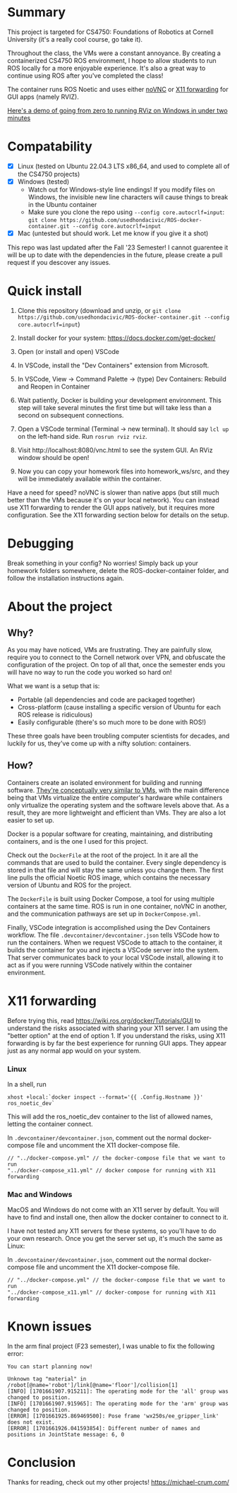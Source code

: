 # Summary
This project is targeted for CS4750: Foundations of Robotics at Cornell University (it's a really cool course, go take it). 

Throughout the class, the VMs were a constant annoyance. By creating a containerized CS4750 ROS environment, I hope to allow students to run ROS locally for a more enjoyable experience.
It's also a great way to continue using ROS after you've completed the class! 

The container runs ROS Noetic and uses either [noVNC](https://novnc.com/info.html) or [X11 forwarding](https://goteleport.com/blog/x11-forwarding/) for GUI apps (namely RVIZ).

[Here's a demo of going from zero to running RViz on Windows in under two minutes](https://www.youtube.com/watch?v=5HW2OjGDfr8)

# Compatability

- [x] Linux (tested on Ubuntu 22.04.3 LTS x86_64, and used to complete all of the CS4750 projects)
- [x] Windows (tested)
  - Watch out for Windows-style line endings! If you modify files on Windows, the invisible new line characters will cause things to break in the Ubuntu container
  - Make sure you clone the repo using `--config core.autocrlf=input`: `git clone https://github.com/usedhondacivic/ROS-docker-container.git --config core.autocrlf=input`
- [x] Mac (untested but should work. Let me know if you give it a shot)

This repo was last updated after the Fall '23 Semester! I cannot guarentee it will be up to date with the dependencies in the future, please create a pull request if you descover any issues.

# Quick install
1. Clone this repository (download and unzip, or `git clone https://github.com/usedhondacivic/ROS-docker-container.git --config core.autocrlf=input`)
  
2. Install docker for your system:
https://docs.docker.com/get-docker/

3. Open (or install and open) VSCode

4. In VSCode, install the "Dev Containers" extension from Microsoft.

5. In VSCode, View -> Command Palette -> (type) Dev Containers: Rebuild and Reopen in Container

6. Wait patiently, Docker is building your development environment. This step will take several minutes the first time but will take less than a second on subsequent connections.

7. Open a VSCode terminal (Terminal -> new terminal). It should say `lcl up` on the left-hand side. Run `rosrun rviz rviz`.

8. Visit http://localhost:8080/vnc.html to see the system GUI. An RViz window should be open!

9. Now you can copy your homework files into homework_ws/src, and they will be immediately available within the container.

Have a need for speed? noVNC is slower than native apps (but still much better than the VMs because it's on your local network).
You can instead use X11 forwarding to render the GUI apps natively, but it requires more configuration. See the X11 forwarding section below for details on the setup.

# Debugging

Break something in your config? No worries! Simply back up your homework folders somewhere, delete the ROS-docker-container folder, and follow the installation instructions again.

# About the project

## Why?
As you may have noticed, VMs are frustrating. They are painfully slow, require you to connect to the Cornell network over VPN, and obfuscate the configuration of the project. 
On top of all that, once the semester ends you will have no way to run the code you worked so hard on!

What we want is a setup that is:
  * Portable (all dependencies and code are packaged together)
  * Cross-platform (cause installing a specific version of Ubuntu for each ROS release is ridiculous)
  * Easily configurable (there's so much more to be done with ROS!)

These three goals have been troubling computer scientists for decades, and luckily for us, they've come up with a nifty solution: containers.

## How?
Containers create an isolated environment for building and running software.
[They're conceptually very similar to VMs](https://www.atlassian.com/microservices/cloud-computing/containers-vs-vms), with the main difference being that VMs virtualize the entire computer's hardware while containers only virtualize the operating system and the software levels above that. As a result, they are more lightweight and efficient than VMs. They are also a lot easier to set up.

Docker is a popular software for creating, maintaining, and distributing containers, and is the one I used for this project.

Check out the `DockerFile` at the root of the project. In it are all the commands that are used to build the container. Every single dependency is stored in that file and will stay the same unless you change them. The first line pulls the official Noetic ROS image, which contains the necessary version of Ubuntu and ROS for the project.

The `DockerFile` is built using Docker Compose, a tool for using multiple containers at the same time. ROS is run in one container, noVNC in another, and the communication pathways are set up in `DockerCompose.yml`.

Finally, VSCode integration is accomplished using the Dev Containers workflow. The file `.devcontainer/devcontainer.json` tells VSCode how to run the containers. When we request VSCode to attach to the container, it builds the container for you and injects a VSCode server into the system. That server communicates back to your local VSCode install, allowing it to act as if you were running VSCode natively within the container environment.

# X11 forwarding

Before trying this, read https://wiki.ros.org/docker/Tutorials/GUI to understand the risks associated with sharing your X11 server. I am using the "better option" at the end of option 1. If you understand the risks, using X11 forwarding is by far the best experience for running GUI apps. They appear just as any normal app would on your system.

### Linux

In a shell, run

```
xhost +local:`docker inspect --format='{{ .Config.Hostname }}' ros_noetic_dev`
```

This will add the ros_noetic_dev container to the list of allowed names, letting the container connect.

In `.devcontainer/devcontainer.json`, comment out the normal docker-compose file and uncomment the X11 docker-compose file.

```
// "../docker-compose.yml" // the docker-compose file that we want to run
"../docker-compose_x11.yml" // docker compose for running with X11 forwarding
```

### Mac and Windows

MacOS and Windows do not come with an X11 server by default. You will have to find and install one, then allow the docker container to connect to it.

I have not tested any X11 servers for these systems, so you'll have to do your own research. Once you get the server set up, it's much the same as Linux:

In `.devcontainer/devcontainer.json`, comment out the normal docker-compose file and uncomment the X11 docker-compose file.

```
// "../docker-compose.yml" // the docker-compose file that we want to run
"../docker-compose_x11.yml" // docker-compose for running with X11 forwarding
```

# Known issues
In the arm final project (F23 semester), I was unable to fix the following error:
```
You can start planning now!

Unknown tag "material" in /robot[@name='robot']/link[@name='floor']/collision[1]
[INFO] [1701661907.915211]: The operating mode for the 'all' group was changed to position.
[INFO] [1701661907.915965]: The operating mode for the 'arm' group was changed to position.
[ERROR] [1701661925.869469500]: Pose frame 'wx250s/ee_gripper_link' does not exist.
[ERROR] [1701661926.041593854]: Different number of names and positions in JointState message: 6, 0
```

# Conclusion
Thanks for reading, check out my other projects! https://michael-crum.com/
